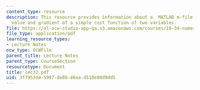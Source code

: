 ```yaml
---
content_type: resource
description: This resource provides information about a  MATLAB m-file evaluates the
  value and gradient of a simple cost function of two variables.
file: https://ol-ocw-studio-app-qa.s3.amazonaws.com/courses/10-34-numerical-methods-applied-to-chemical-engineering-fall-2005/3f7953d45997de8846ead510e80d9dd5_lec32.pdf
file_type: application/pdf
learning_resource_types:
- Lecture Notes
ocw_type: OCWFile
parent_title: Lecture Notes
parent_type: CourseSection
resourcetype: Document
title: lec32.pdf
uid: 3f7953d4-5997-de88-46ea-d510e80d9dd5
---
```

